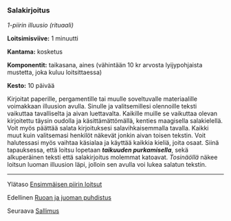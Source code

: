 ### Salakirjoitus

*1-piirin illuusio (rituaali)*

**Loitsimisviive:** 1 minuutti

**Kantama:** kosketus

**Komponentit:** taikasana, aines (vähintään 10 kr arvosta
lyijypohjaista mustetta, joka kuluu loitsittaessa)

**Kesto:** 10 päivää

Kirjoitat paperille, pergamentille tai muulle soveltuvalle
materiaalille voimakkaan illuusion avulla. Sinulle ja valitsemillesi
olennoille teksti vaikuttaa tavalliselta ja aivan luettavalta.
Kaikille muille se vaikuttaa olevan kirjoitettu täysin oudolla ja
käsittämättömällä, kenties maagisella salakielellä. Voit myös
päättää salata kirjoituksesi salavihkaisemmalla tavalla. Kaikki
muut kuin valitsemasi henkilöt näkevät jonkin aivan toisen
tekstin. Voit halutessasi myös vaihtaa käsialaa ja käyttää kaikkia
kieliä, joita osaat. Siinä tapauksessa, että loitsu lopetaan 
***taikuuden purkamisella***, sekä alkuperäinen teksti että salakirjoitus
molemmat katoavat. *Tosinäöllä* näkee loitsun luoman illuusion
läpi, jolloin sen avulla voi lukea salatun tekstin.

----

Ylätaso [Ensimmäisen piirin loitsut](1_piirin_loitsut)

Edellinen [Ruoan ja juoman puhdistus](Ruoan_ja_juoman_puhdistus)

Seuraava [Sallimus](Sallimus)